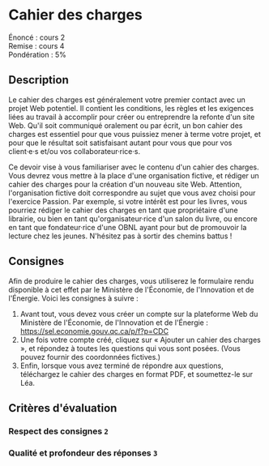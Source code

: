# Cahier des charges

Énoncé : cours 2 \
Remise : cours 4 \
Pondération : 5%

## Description

Le cahier des charges est généralement votre premier contact avec un projet Web potentiel. Il contient les conditions, les règles et les exigences liées au travail à accomplir pour créer ou entreprendre la refonte d'un site Web. Qu'il soit communiqué oralement ou par écrit, un bon cahier des charges est essentiel pour que vous puissiez mener à terme votre projet, et pour que le résultat soit satisfaisant autant pour vous que pour vos client·e·s et/ou vos collaborateur·rice·s.

Ce devoir vise à vous familiariser avec le contenu d'un cahier des charges. Vous devrez vous mettre à la place d'une organisation fictive, et rédiger un cahier des charges pour la création d'un nouveau site Web. Attention, l'organisation fictive doit correspondre au sujet que vous avez choisi pour l'exercice Passion. Par exemple, si votre intérêt est pour les livres, vous pourriez rédiger le cahier des charges en tant que propriétaire d'une librairie, ou bien en tant qu'organisateur·rice d'un salon du livre, ou encore en tant que fondateur·rice d'une OBNL ayant pour but de promouvoir la lecture chez les jeunes. N'hésitez pas à sortir des chemins battus !

## Consignes

Afin de produire le cahier des charges, vous utiliserez le formulaire rendu disponible à cet effet par le Ministère de l'Économie, de l'Innovation et de l'Énergie. Voici les consignes à suivre :

1. Avant tout, vous devez vous créer un compte sur la plateforme Web du Ministère de l'Économie, de l'Innovation et de l'Énergie : https://sel.economie.gouv.qc.ca/p/f?p=CDC
2. Une fois votre compte créé, cliquez sur « Ajouter un cahier des charges », et répondez à toutes les questions qui vous sont posées. (Vous pouvez fournir des coordonnées fictives.)
3. Enfin, lorsque vous avez terminé de répondre aux questions, téléchargez le cahier des charges en format PDF, et soumettez-le sur Léa.

## Critères d'évaluation

### Respect des consignes `2`
### Qualité et profondeur des réponses `3`
